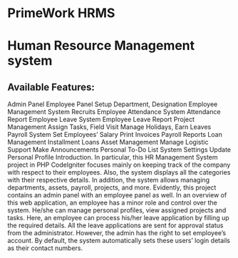 # PrimeWork HRMS
# Human Resource Management system </br>
## Available Features: </br>
Admin Panel
Employee Panel
Setup Department, Designation
Employee Management System
Recruits
Employee Attendance System
Attendance Report
Employee Leave System
Employee Leave Report
Project Management
Assign Tasks, Field Visit
Manage Holidays, Earn Leaves
Payroll System
Set Employees’ Salary
Print Invoices
Payroll Reports
Loan Management
Installment Loans
Asset Management
Manage Logistic Support
Make Announcements
Personal To-Do List
System Settings
Update Personal Profile
Introduction.
In particular, this HR Management System project in PHP CodeIgniter focuses mainly on keeping track of the company with respect to their employees. Also, the system displays all the categories with their respective details. In addition, the system allows managing departments, assets, payroll, projects, and more. Evidently, this project contains an admin panel with an employee panel as well. In an overview of this web application, an employee has a minor role and control over the system. He/she can manage personal profiles, view assigned projects and tasks. Here, an employee can process his/her leave application by filling up the required details. All the leave applications are sent for approval status from the administrator. However, the admin has the right to set employee’s account. By default, the system automatically sets these users’ login details as their contact numbers.

